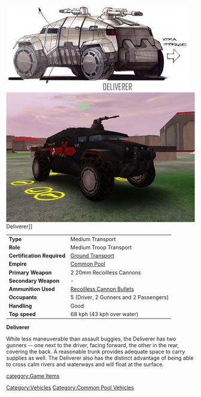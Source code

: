 ![](images/Deliverer.jpg "fig:Deliverer.jpg")
![](images/DelivererPicture.jpg "fig:DelivererPicture.jpg") Deliverer\]\]

|                            |                                                                   |
| -------------------------- | ----------------------------------------------------------------- |
| **Type**                   | Medium Transport                                                  |
| **Role**                   | Medium Troop Transport                                            |
| **Certification Required** | [Ground Transport](Ground_Transport "wikilink")                   |
| **Empire**                 | [Common Pool](Common_Pool "wikilink")                             |
| **Primary Weapon**         | 2 20mm Recoilless Cannons                                         |
| **Secondary Weapon**       | \-                                                                |
| **Ammunition Used**        | [Recoilless Cannon Bullets](Recoilless_Cannon_Bullets "wikilink") |
| **Occupants**              | 5 (Driver, 2 Gunners and 2 Passengers)                            |
| **Handling**               | Good                                                              |
| **Top speed**              | 68 kph (43 kph over water)                                        |

**Deliverer**

While less maneuverable than assault buggies, the Deliverer has two
gunners -- one next to the driver, facing forward, the other in the
rear, covering the back. A reasonable trunk provides adequate space to
carry supplies as well. The Deliverer also has the distinct advantage of
being able to cross calm rivers and waterways and will float at the
surface.

[category:Game Items](category:Game_Items "wikilink")

[Category:Vehicles](Category:Vehicles "wikilink") [Category:Common Pool
Vehicles](Category:Common_Pool_Vehicles "wikilink")
